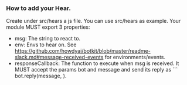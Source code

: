 ### How to add your Hear.

Create under src/hears a js file. You can use src/hears as example. Your module MUST
export 3 properties:

- msg: The string to react to.
- env: Envs to hear on. See https://github.com/howdyai/botkit/blob/master/readme-slack.md#message-received-events for environments/events.
- responseCallback: The function to execute when msg is received. It MUST accept the params bot and message and send its reply as ``` bot.reply(message, <yourReplyHere>).

